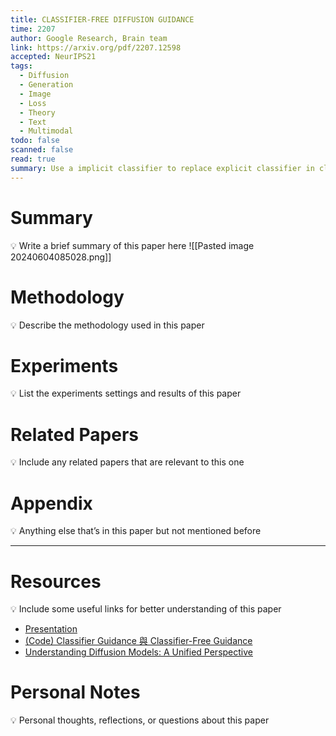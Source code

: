 ```yaml
---
title: CLASSIFIER-FREE DIFFUSION GUIDANCE
time: 2207
author: Google Research, Brain team
link: https://arxiv.org/pdf/2207.12598
accepted: NeurIPS21
tags:
  - Diffusion
  - Generation
  - Image
  - Loss
  - Theory
  - Text
  - Multimodal
todo: false
scanned: false
read: true
summary: Use a implicit classifier to replace explicit classifier in classfier guidance of diffusion models.
---
```

# Summary
💡 Write a brief summary of this paper here
![[Pasted image 20240604085028.png]]
# Methodology
💡 Describe the methodology used in this paper

# Experiments
💡 List the experiments settings and results of this paper

# Related Papers
💡 Include any related papers that are relevant to this one

# Appendix
💡 Anything else that’s in this paper but not mentioned before

---
# Resources
💡 Include some useful links for better understanding of this paper
- [Presentation](https://docs.google.com/presentation/d/1IKxbVR9TUm9X302qxUZTa3nbIS4B8MRcVYBKKoHCSHM/edit#slide=id.p)
- [(Code) Classifier Guidance 與 Classifier-Free Guidance](https://blog.csdn.net/weixin_44966641/article/details/134973550)
- [Understanding Diffusion Models: A Unified Perspective](https://arxiv.org/pdf/2208.11970)

# Personal Notes
💡 Personal thoughts, reflections, or questions about this paper